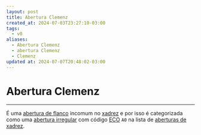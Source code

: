 ```yaml
---
layout: post
title: Abertura Clemenz
created_at: 2024-07-03T23:27:10-03:00
tags:
  - v0
aliases:
  - Abertura Clemenz
  - abertura Clemenz
  - Clemenz
updated at: 2024-07-07T20:48:02-03:00
---
```

# Abertura Clemenz
----

É uma [abertura de flanco](api/2024/07/2024-07-06-Aberturas_de_flanco.md) incomum no [xadrez](api/2024/07/2024-07-06-Xadrez.md) e por isso é categorizada como uma [abertura irregular](api/2024/07/2024-07-06-Aberturas_irregulares.md) com código [ECO](_insight/2024-07-07-Encyclopaedia_of_Chess_Openings.md) `A0` na lista de [aberturas de xadrez](api/2024/07/2024-07-06-Aberturas_de_xadrez.md).